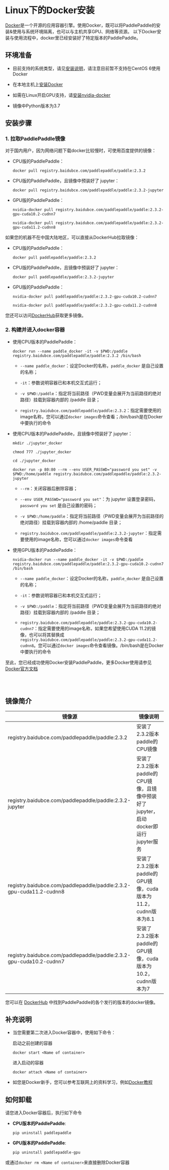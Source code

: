 # **Linux下的Docker安装**

[Docker](https://docs.docker.com/install/)是一个开源的应用容器引擎。使用Docker，既可以将PaddlePaddle的安装&使用与系统环境隔离，也可以与主机共享GPU、网络等资源。
以下Docker安装与使用流程中，docker里已经安装好了特定版本的PaddlePaddle。

## 环境准备

- 目前支持的系统类型，请见[安装说明](/documentation/docs/zh/install/index_cn.html)，请注意目前暂不支持在CentOS 6使用Docker

- 在本地主机上[安装Docker](https://docs.docker.com/engine/install/)

- 如需在Linux开启GPU支持，请[安装nvidia-docker](https://github.com/NVIDIA/nvidia-docker)

- 镜像中Python版本为3.7

## 安装步骤

### 1. 拉取PaddlePaddle镜像

对于国内用户，因为网络问题下载docker比较慢时，可使用百度提供的镜像：

* CPU版的PaddlePaddle：
    ```
    docker pull registry.baidubce.com/paddlepaddle/paddle:2.3.2
    ```

* CPU版的PaddlePaddle，且镜像中预装好了 jupyter：
    ```
    docker pull registry.baidubce.com/paddlepaddle/paddle:2.3.2-jupyter
    ```

* GPU版的PaddlePaddle：
    ```
    nvidia-docker pull registry.baidubce.com/paddlepaddle/paddle:2.3.2-gpu-cuda10.2-cudnn7
    ```
    ```
    nvidia-docker pull registry.baidubce.com/paddlepaddle/paddle:2.3.2-gpu-cuda11.2-cudnn8
    ```

如果您的机器不在中国大陆地区，可以直接从DockerHub拉取镜像：

* CPU版的PaddlePaddle：
    ```
    docker pull paddlepaddle/paddle:2.3.2
    ```

* CPU版的PaddlePaddle，且镜像中预装好了 jupyter：
    ```
    docker pull paddlepaddle/paddle:2.3.2-jupyter
    ```

* GPU版的PaddlePaddle：
    ```
    nvidia-docker pull paddlepaddle/paddle:2.3.2-gpu-cuda10.2-cudnn7
    ```
    ```
    nvidia-docker pull paddlepaddle/paddle:2.3.2-gpu-cuda11.2-cudnn8
    ```

您还可以访问[DockerHub](https://hub.docker.com/r/paddlepaddle/paddle/tags/)获取更多镜像。

### 2. 构建并进入docker容器

* 使用CPU版本的PaddlePaddle：



    ```
    docker run --name paddle_docker -it -v $PWD:/paddle registry.baidubce.com/paddlepaddle/paddle:2.3.2 /bin/bash
    ```

    - `--name paddle_docker`：设定Docker的名称，`paddle_docker` 是自己设置的名称；


    - `-it`：参数说明容器已和本机交互式运行；


    - `-v $PWD:/paddle`：指定将当前路径（PWD变量会展开为当前路径的绝对路径）挂载到容器内部的 /paddle 目录；

    - `registry.baidubce.com/paddlepaddle/paddle:2.3.2`：指定需要使用的image名称，您可以通过`docker images`命令查看；/bin/bash是在Docker中要执行的命令


* 使用CPU版本的PaddlePaddle，且镜像中预装好了 jupyter：

    ```
    mkdir ./jupyter_docker
    ```
    ```
    chmod 777 ./jupyter_docker
    ```
    ```
    cd ./jupyter_docker
    ```
    ```
    docker run -p 80:80 --rm --env USER_PASSWD="password you set" -v $PWD:/home/paddle registry.baidubce.com/paddlepaddle/paddle:2.3.2-jupyter
    ```

    - `--rm`：关闭容器后删除容器；


    - `--env USER_PASSWD="password you set"`：为 jupyter 设置登录密码，`password you set` 是自己设置的密码；


    - `-v $PWD:/home/paddle`：指定将当前路径（PWD变量会展开为当前路径的绝对路径）挂载到容器内部的 /home/paddle 目录；

    - `registry.baidubce.com/paddlepaddle/paddle:2.3.2-jupyter`：指定需要使用的image名称，您可以通过`docker images`命令查看


* 使用GPU版本的PaddlePaddle：

    ```
    nvidia-docker run --name paddle_docker -it -v $PWD:/paddle registry.baidubce.com/paddlepaddle/paddle:2.3.2-gpu-cuda10.2-cudnn7 /bin/bash
    ```

    - `--name paddle_docker`：设定Docker的名称，`paddle_docker` 是自己设置的名称；


    - `-it`：参数说明容器已和本机交互式运行；


    - `-v $PWD:/paddle`：指定将当前路径（PWD变量会展开为当前路径的绝对路径）挂载到容器内部的 /paddle 目录；

    - `registry.baidubce.com/paddlepaddle/paddle:2.3.2-gpu-cuda10.2-cudnn7`：指定需要使用的image名称，如果您希望使用CUDA 11.2的镜像，也可以将其替换成`registry.baidubce.com/paddlepaddle/paddle:2.3.2-gpu-cuda11.2-cudnn8`。您可以通过`docker images`命令查看镜像。/bin/bash是在Docker中要执行的命令



至此，您已经成功使用Docker安装PaddlePaddle，更多Docker使用请参见[Docker官方文档](https://docs.docker.com)

<a name="dockers"></a>
</br></br>
## **镜像简介**
<p align="center">
<table>
    <thead>
    <tr>
        <th> 镜像源 </th>
        <th> 镜像说明 </th>
    </tr>
    </thead>
    <tbody>
        <tr>
        <td> registry.baidubce.com/paddlepaddle/paddle:2.3.2 </td>
        <td> 安装了2.3.2版本paddle的CPU镜像 </td>
    </tr>
    <tr>
        <td> registry.baidubce.com/paddlepaddle/paddle:2.3.2-jupyter </td>
        <td> 安装了2.3.2版本paddle的CPU镜像，且镜像中预装好了jupyter，启动docker即运行jupyter服务 </td>
    </tr>
    <tr>
        <td> registry.baidubce.com/paddlepaddle/paddle:2.3.2-gpu-cuda11.2-cudnn8 </td>
        <td> 安装了2.3.2版本paddle的GPU镜像，cuda版本为11.2，cudnn版本为8.1 </td>
    </tr>
        <tr>
        <td> registry.baidubce.com/paddlepaddle/paddle:2.3.2-gpu-cuda10.2-cudnn7 </td>
        <td> 安装了2.3.2版本paddle的GPU镜像，cuda版本为10.2，cudnn版本为7 </td>
    </tr>
   </tbody>
</table>
</p>

您可以在 [DockerHub](https://hub.docker.com/r/paddlepaddle/paddle/tags/) 中找到PaddlePaddle的各个发行的版本的docker镜像。

## 补充说明

* 当您需要第二次进入Docker容器中，使用如下命令：

    启动之前创建的容器
    ```
    docker start <Name of container>
    ```

    进入启动的容器
    ```
    docker attach <Name of container>
    ```

* 如您是Docker新手，您可以参考互联网上的资料学习，例如[Docker教程](http://www.runoob.com/docker/docker-hello-world.html)

## 如何卸载

请您进入Docker容器后，执行如下命令

* **CPU版本的PaddlePaddle**:
    ```
    pip uninstall paddlepaddle
    ```

* **GPU版本的PaddlePaddle**:
    ```
    pip uninstall paddlepaddle-gpu
    ```

或通过`docker rm <Name of container>`来直接删除Docker容器
